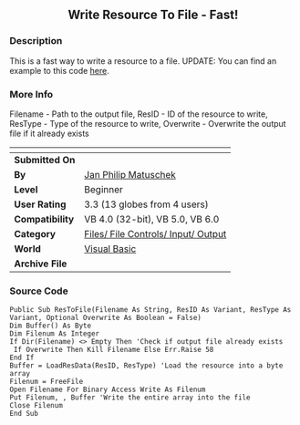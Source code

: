 ﻿<div align="center">

## Write Resource To File \- Fast\!


</div>

### Description

This is a fast way to write a resource to a file. UPDATE: You can find an example to this code <a href="http://www.planet-source-code.com/xq/ASP/txtCodeId.23155/lngWId.1/qx/vb/scripts/ShowCode.htm">here</a>.
 
### More Info
 
Filename - Path to the output file, ResID - ID of the resource to write, ResType - Type of the resource to write, Overwrite - Overwrite the output file if it already exists


<span>             |<span>
---                |---
**Submitted On**   |
**By**             |[Jan Philip Matuschek](https://github.com/Planet-Source-Code/PSCIndex/blob/master/ByAuthor/jan-philip-matuschek.md)
**Level**          |Beginner
**User Rating**    |3.3 (13 globes from 4 users)
**Compatibility**  |VB 4\.0 \(32\-bit\), VB 5\.0, VB 6\.0
**Category**       |[Files/ File Controls/ Input/ Output](https://github.com/Planet-Source-Code/PSCIndex/blob/master/ByCategory/files-file-controls-input-output__1-3.md)
**World**          |[Visual Basic](https://github.com/Planet-Source-Code/PSCIndex/blob/master/ByWorld/visual-basic.md)
**Archive File**   |[](https://github.com/Planet-Source-Code/jan-philip-matuschek-write-resource-to-file-fast__1-23133/archive/master.zip)





### Source Code

```
Public Sub ResToFile(Filename As String, ResID As Variant, ResType As Variant, Optional Overwrite As Boolean = False)
Dim Buffer() As Byte
Dim Filenum As Integer
If Dir(Filename) <> Empty Then 'Check if output file already exists
 If Overwrite Then Kill Filename Else Err.Raise 58
End If
Buffer = LoadResData(ResID, ResType) 'Load the resource into a byte array
Filenum = FreeFile
Open Filename For Binary Access Write As Filenum
Put Filenum, , Buffer 'Write the entire array into the file
Close Filenum
End Sub
```

